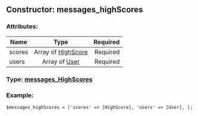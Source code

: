 ## Constructor: messages\_highScores  

### Attributes:

| Name     |    Type       | Required |
|----------|:-------------:|---------:|
|scores|Array of [HighScore](../types/HighScore.md) | Required|
|users|Array of [User](../types/User.md) | Required|


### Type: [messages\_HighScores](../types/messages\_HighScores.md)

### Example:


```
$messages_highScores = ['scores' => [HighScore], 'users' => [User], ];
```
